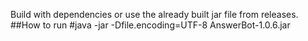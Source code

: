 Build with dependencies or use the already built jar file from releases.
##How to run
#java -jar -Dfile.encoding=UTF-8 AnswerBot-1.0.6.jar
